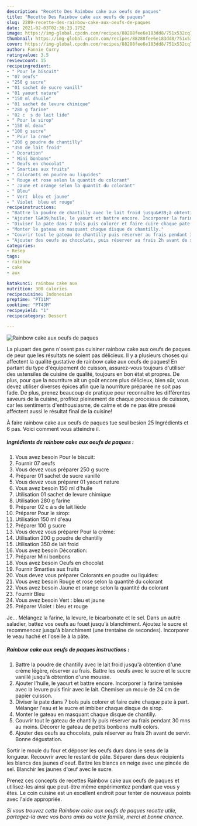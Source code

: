 ```yaml
---
description: "Recette Des Rainbow cake aux oeufs de paques"
title: "Recette Des Rainbow cake aux oeufs de paques"
slug: 2289-recette-des-rainbow-cake-aux-oeufs-de-paques
date: 2021-02-03T02:36:23.175Z
image: https://img-global.cpcdn.com/recipes/88288fee6e183dd8/751x532cq70/rainbow-cake-aux-oeufs-de-paques-photo-principale-de-la-recette.jpg
thumbnail: https://img-global.cpcdn.com/recipes/88288fee6e183dd8/751x532cq70/rainbow-cake-aux-oeufs-de-paques-photo-principale-de-la-recette.jpg
cover: https://img-global.cpcdn.com/recipes/88288fee6e183dd8/751x532cq70/rainbow-cake-aux-oeufs-de-paques-photo-principale-de-la-recette.jpg
author: Fannie Curry
ratingvalue: 3.5
reviewcount: 15
recipeingredient:
- " Pour le biscuit"
- "07 oeufs"
- "250 g sucre"
- "01 sachet de sucre vanill"
- "01 yaourt nature"
- "150 ml dhuile"
- "01 sachet de levure chimique"
- "280 g farine"
- "02 c  s de lait lide"
- " Pour le sirop"
- "150 ml deau"
- "100 g sucre"
- " Pour la crme"
- "200 g poudre de chantilly"
- "350 de lait froid"
- " Dcoration"
- " Mini bonbons"
- " Oeufs en chocolat"
- " Smarties aux fruits"
- " Colorants en poudre ou liquides"
- " Rouge et rose selon la quantit du colorant"
- " Jaune et orange selon la quantit du colorant"
- " Bleu"
- " Vert  bleu et jaune"
- " Violet  bleu et rouge"
recipeinstructions:
- "Battre la poudre de chantilly avec le lait froid jusqu&#39;à obtention d&#39;une crème légère, réserver au frais. Battre les oeufs avec le sucre et le sucre vanillé jusqu&#39;à obtention d&#39;une mousse."
- "Ajouter l&#39;huile, le yaourt et battre encore. Incorporer la farine tamisée avec la levure puis finir avec le lait. Chemiser un moule de 24 cm de papier cuisson."
- "Diviser la pate dans 7 bols puis colorer et faire cuire chaque pate à part. Mélanger l&#39;eau et le sucre et imbiber chaque disque de sirop."
- "Monter le gateau en masquant chaque disque de chantilly."
- "Couvrir tout le gateau de chantilly puis réserver au frais pendant 30 mns au moins. Décorer le gateau de petits bonbons multi colors."
- "Ajouter des oeufs au chocolats, puis réserver au frais 2h avant de servir. Bonne dégustation."
categories:
- Resep
tags:
- rainbow
- cake
- aux

katakunci: rainbow cake aux 
nutrition: 300 calories
recipecuisine: Indonesian
preptime: "PT11M"
cooktime: "PT43M"
recipeyield: "1"
recipecategory: Dessert

---
```



![Rainbow cake aux oeufs de paques](https://img-global.cpcdn.com/recipes/88288fee6e183dd8/751x532cq70/rainbow-cake-aux-oeufs-de-paques-photo-principale-de-la-recette.jpg)

La plupart des gens n'osent pas cuisiner rainbow cake aux oeufs de paques de peur que les résultats ne soient pas délicieux. Il y a plusieurs choses qui affectent la qualité gustative de rainbow cake aux oeufs de paques! En partant du type d'équipement de cuisson, assurez-vous toujours d'utiliser des ustensiles de cuisine de qualité, toujours en bon état et propres. De plus, pour que la nourriture ait un goût encore plus délicieux, bien sûr, vous devez utiliser diverses épices afin que la nourriture préparée ne soit pas fade. De plus, prenez beaucoup de pratique pour reconnaître les différentes saveurs de la cuisine, profitez pleinement de chaque processus de cuisson, car les sentiments d'enthousiasme, de calme et de ne pas être pressé affectent aussi le résultat final de la cuisine!

<!--inarticleads1-->

À faire rainbow cake aux oeufs de paques tue seul besion 25 Ingrédients et 6 pas. Voici comment vous atteindre il.

##### Ingrédients de rainbow cake aux oeufs de paques :

1. Vous avez besoin  Pour le biscuit:
1. Fournir 07 oeufs
1. Vous devez vous préparer 250 g sucre
1. Préparer 01 sachet de sucre vanillé
1. Vous devez vous préparer 01 yaourt nature
1. Vous avez besoin 150 ml d&#39;huile
1. Utilisation 01 sachet de levure chimique
1. Utilisation 280 g farine
1. Préparer 02 c à s de lait liède
1. Préparer  Pour le sirop:
1. Utilisation 150 ml d&#39;eau
1. Préparer 100 g sucre
1. Vous devez vous préparer  Pour la crème:
1. Utilisation 200 g poudre de chantilly
1. Utilisation 350 de lait froid
1. Vous avez besoin  Décoration:
1. Préparer  Mini bonbons
1. Vous avez besoin  Oeufs en chocolat
1. Fournir  Smarties aux fruits
1. Vous devez vous préparer  Colorants en poudre ou liquides:
1. Vous avez besoin  Rouge et rose selon la quantité du colorant
1. Vous avez besoin  Jaune et orange selon la quantité du colorant
1. Fournir  Bleu
1. Vous avez besoin  Vert : bleu et jaune
1. Préparer  Violet : bleu et rouge


Je… Mélangez la farine, la levure, le bicarbonate et le sel. Dans un autre saladier, battez vos oeufs au fouet jusqu&#39;à blanchiment. Ajoutez le sucre et recommencez jusqu&#39;à blanchiment (une trentaine de secondes). Incorporer le veau haché et l&#39;oseille à la pâte. 

<!--inarticleads2-->

##### Rainbow cake aux oeufs de paques instructions :

1. Battre la poudre de chantilly avec le lait froid jusqu&#39;à obtention d&#39;une crème légère, réserver au frais. Battre les oeufs avec le sucre et le sucre vanillé jusqu&#39;à obtention d&#39;une mousse.
1. Ajouter l&#39;huile, le yaourt et battre encore. Incorporer la farine tamisée avec la levure puis finir avec le lait. Chemiser un moule de 24 cm de papier cuisson.
1. Diviser la pate dans 7 bols puis colorer et faire cuire chaque pate à part. Mélanger l&#39;eau et le sucre et imbiber chaque disque de sirop.
1. Monter le gateau en masquant chaque disque de chantilly.
1. Couvrir tout le gateau de chantilly puis réserver au frais pendant 30 mns au moins. Décorer le gateau de petits bonbons multi colors.
1. Ajouter des oeufs au chocolats, puis réserver au frais 2h avant de servir. Bonne dégustation.


Sortir le moule du four et déposer les oeufs durs dans le sens de la longueur. Recouvrir avec le restant de pâte. Séparer dans deux récipients les blancs des jaunes d&#39;oeuf. Battre les blancs en neige avec une pincée de sel. Blanchir les jaunes d&#39;œuf avec le sucre. 

<!--inarticleads1-->

<p>
Prenez ces concepts de recettes Rainbow cake aux oeufs de paques et utilisez-les ainsi que peut-être même expérimentez pendant que vous y êtes. Le coin cuisine est un excellent endroit pour tenter de nouveaux points avec l'aide appropriée.
</p>

<p>
<i>Si vous trouvez cette Rainbow cake aux oeufs de paques recette utile, partagez-la avec vos bons amis ou votre famille, merci et bonne chance.</i>
</p>
